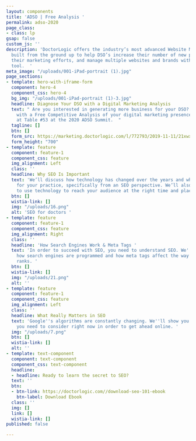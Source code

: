 ```yaml
---
layout: components
title: 'ADSO | Free Analysis '
permalink: adso-2020
page_class:
- class: lp
gsap: false
custom_js: ''
description: 'DoctorLogic offers the industry’s most advanced Website Marketing Platform
  built from the ground up to help DSO’s increase their number of new patients, scale
  their marketing efforts, and manage multiple websites and brands with one single
  tool.  '
meta_image: "/uploads/001-iPad-portrait (1).jpg"
page_sections:
- template: hero-with-iframe-form
  component: hero-4
  component_css: hero-4
  bg_img: "/uploads/001-iPad-portrait (1)-3.jpg"
  headline: Diagnose Your DSO with a Digital Marketing Analysis
  text: " Are you interested in generating more business for your DSO? Get started
    with a Free Competitive Analysis of your digital marketing presence. Visit us
    at Table #53 at the 2020 ADSO Summit.  "
  tagline: []
  btn: []
  form_src: https://marketing.doctorlogic.com/l/772793/2019-11-11/21xwxd
  form_height: "700"
- template: feature
  component: feature-1
  component_css: feature
  img_alignment: Left
  class: ''
  headline: Why SEO Is Important
  text: 'We’ll discuss how technology has changed over the years and what that means
    for your practice, specifically from an SEO perspective. We’ll also show you how
    to use technology to reach your audience at the right time and place online. '
  btn: []
  wistia-link: []
  img: "/uploads/16.png"
  alt: 'SEO for doctors '
- template: feature
  component: feature-1
  component_css: feature
  img_alignment: Right
  class: ''
  headline: 'How Search Engines Work & Meta Tags '
  text: 'In order to succeed with SEO, you need to understand SEO. We''ll discuss
    how search engines are programmed and how meta tags affect the way your website
    ranks. '
  btn: []
  wistia-link: []
  img: "/uploads/21.png"
  alt: ''
- template: feature
  component: feature-1
  component_css: feature
  img_alignment: Left
  class: ''
  headline: What Really Matters in SEO
  text: 'Google''s algorithms are constantly changing. We''ll show you which factors
    you need to consider right now in order to get ahead online. '
  img: "/uploads/7.png"
  btn: []
  wistia-link: []
  alt: ''
- template: text-component
  component: text-component
  component_css: text-component
  headline:
  - headline: Ready to learn the secret to SEO?
  text: ''
  btn:
  - btn-link: https://doctorlogic.com//download-seo-101-ebook
    btn-label: Download Ebook
  class: ''
  img: []
  link: []
  wistia-link: []
published: false

---
```


